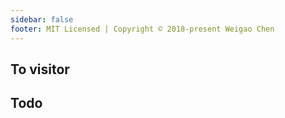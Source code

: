 ```yaml
---
sidebar: false
footer: MIT Licensed | Copyright © 2018-present Weigao Chen
---
```


## To visitor
<welcome/>

## Todo
<TodoIndex/>